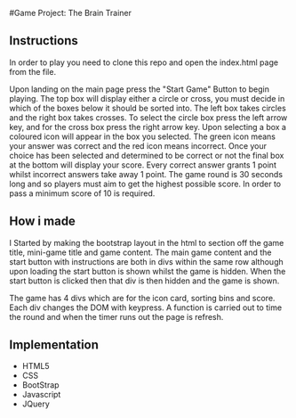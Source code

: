 #Game Project: The Brain Trainer 
 

## Instructions
In order to play you need to clone this repo and open the index.html page from the file.

Upon landing on the main page press the "Start Game" Button to begin playing. The top box will display either a circle or cross, you must decide in which of the boxes below it should be sorted into. The left box takes circles and the right box takes crosses. 
To select the circle box press the left arrow key, and for the cross box press the right arrow key. 
Upon selecting a box a coloured icon will appear in the box you selected. The green icon means your answer was correct and the red icon means incorrect.
Once your choice has been selected and determined to be correct or not the final box at the bottom will display your score. Every correct answer grants 1 point whilst incorrect answers take away 1 point.
The game round is 30 seconds long and so players must aim to get the highest possible score.
In order to pass a minimum score of 10 is required.


## How i made
I Started by making the bootstrap layout in the html to section off the game title, mini-game title and game content.
The main game content and the start button with instructions are both in divs within the same row although upon loading the start button is shown whilst the game is hidden. When the start button is clicked then that div is then hidden and the game is shown.

The game has 4 divs which are for the icon card, sorting bins and score. Each div changes the DOM with keypress.
A function is carried out to time the round and when the timer runs out the page is refresh.

## Implementation
* HTML5
* CSS
* BootStrap 
* Javascript 
* JQuery 

